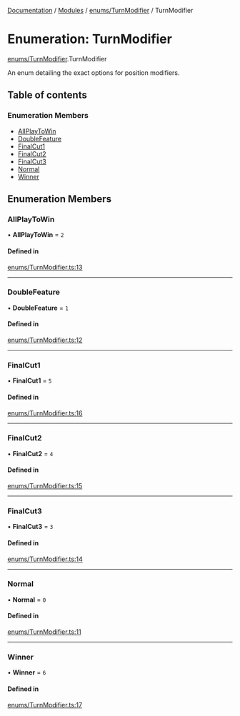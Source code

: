 [Documentation](../README.md) / [Modules](../modules.md) / [enums/TurnModifier](../modules/enums_TurnModifier.md) / TurnModifier

# Enumeration: TurnModifier

[enums/TurnModifier](../modules/enums_TurnModifier.md).TurnModifier

An enum detailing the exact options for position modifiers.

## Table of contents

### Enumeration Members

- [AllPlayToWin](enums_TurnModifier.TurnModifier.md#allplaytowin)
- [DoubleFeature](enums_TurnModifier.TurnModifier.md#doublefeature)
- [FinalCut1](enums_TurnModifier.TurnModifier.md#finalcut1)
- [FinalCut2](enums_TurnModifier.TurnModifier.md#finalcut2)
- [FinalCut3](enums_TurnModifier.TurnModifier.md#finalcut3)
- [Normal](enums_TurnModifier.TurnModifier.md#normal)
- [Winner](enums_TurnModifier.TurnModifier.md#winner)

## Enumeration Members

### AllPlayToWin

• **AllPlayToWin** = ``2``

#### Defined in

[enums/TurnModifier.ts:13](https://github.com/Jazzmoon/SawThat/blob/9bc7485/src/shared/enums/TurnModifier.ts#L13)

___

### DoubleFeature

• **DoubleFeature** = ``1``

#### Defined in

[enums/TurnModifier.ts:12](https://github.com/Jazzmoon/SawThat/blob/9bc7485/src/shared/enums/TurnModifier.ts#L12)

___

### FinalCut1

• **FinalCut1** = ``5``

#### Defined in

[enums/TurnModifier.ts:16](https://github.com/Jazzmoon/SawThat/blob/9bc7485/src/shared/enums/TurnModifier.ts#L16)

___

### FinalCut2

• **FinalCut2** = ``4``

#### Defined in

[enums/TurnModifier.ts:15](https://github.com/Jazzmoon/SawThat/blob/9bc7485/src/shared/enums/TurnModifier.ts#L15)

___

### FinalCut3

• **FinalCut3** = ``3``

#### Defined in

[enums/TurnModifier.ts:14](https://github.com/Jazzmoon/SawThat/blob/9bc7485/src/shared/enums/TurnModifier.ts#L14)

___

### Normal

• **Normal** = ``0``

#### Defined in

[enums/TurnModifier.ts:11](https://github.com/Jazzmoon/SawThat/blob/9bc7485/src/shared/enums/TurnModifier.ts#L11)

___

### Winner

• **Winner** = ``6``

#### Defined in

[enums/TurnModifier.ts:17](https://github.com/Jazzmoon/SawThat/blob/9bc7485/src/shared/enums/TurnModifier.ts#L17)
